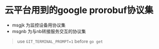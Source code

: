 # 云平台用到的google prorobuf协议集

- msgjk 为监控设备用协议集
- msgnb 为与nb转接服务交互的协议集

> use `GIT_TERMINAL_PROMPT=1` before `go get`